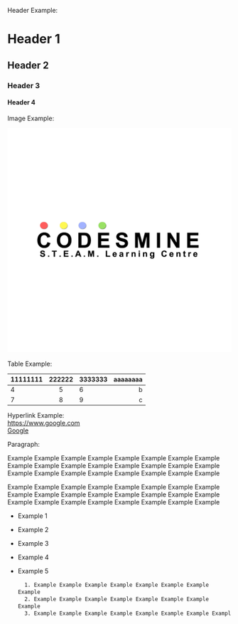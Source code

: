 Header Example:

# Header 1
## Header 2
### Header 3
#### Header 4

Image Example:

![](pic/1.png)

Table Example:

11111111|222222|3333333|aaaaaaaa
---|:-:|:--|--:
4|5|6|b
7|8|9|c


Hyperlink Example:<BR>
<a href="https://www.google.com">https://www.google.com</a><BR>
<a href="https://www.google.com">Google</a>

Paragraph:
<P>
Example Example Example Example Example Example Example Example 
Example Example Example Example Example Example Example Example 
Example Example Example Example Example Example Example Example 
<P>

<P>
Example Example Example Example Example Example Example Example <BR>
Example Example Example Example Example Example Example Example <BR>
Example Example Example Example Example Example Example Example <BR>
<P>

+ Example 1
+ Example 2
+ Example 3
+ Example 4
+ Example 5


        1. Example Example Example Example Example Example Example Example
        2. Example Example Example Example Example Example Example Example
        3. Example Example Example Example Example Example Example Exampl
